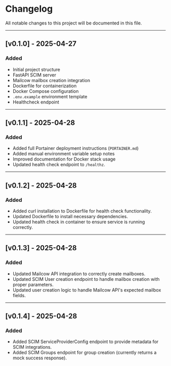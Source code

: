 # Changelog

All notable changes to this project will be documented in this file.

---

## [v0.1.0] - 2025-04-27

### Added
- Initial project structure
- FastAPI SCIM server
- Mailcow mailbox creation integration
- Dockerfile for containerization
- Docker Compose configuration
- `.env.example` environment template
- Healthcheck endpoint

---

## [v0.1.1] - 2025-04-28

### Added
- Added full Portainer deployment instructions (`PORTAINER.md`)
- Added manual environment variable setup notes
- Improved documentation for Docker stack usage
- Updated health check endpoint to `/healthz`.

---

## [v0.1.2] - 2025-04-28

### Added
- Added curl installation to Dockerfile for health check functionality.
- Updated Dockerfile to install necessary dependencies.
- Updated health check in container to ensure service is running correctly.

---

## [v0.1.3] - 2025-04-28

### Added
- Updated Mailcow API integration to correctly create mailboxes.
- Updated SCIM User creation endpoint to handle mailbox creation with proper parameters.
- Updated user creation logic to handle Mailcow API's expected mailbox fields.

---

## [v0.1.4] - 2025-04-28

### Added
- Added SCIM ServiceProviderConfig endpoint to provide metadata for SCIM integrations.
- Added SCIM Groups endpoint for group creation (currently returns a mock success response).